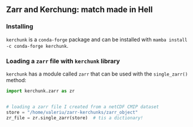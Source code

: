 ## Zarr and Kerchung: match made in Hell

### Installing

`kerchunk` is a `conda-forge` package and can be installed with `mamba install -c conda-forge kerchunk`.

### Loading a `zarr` file with `kerchunk` library

`kerchunk` has a module called `zarr` that can be used with the `single_zarr()` method:

```python
import kerchunk.zarr as zr


# loading a zarr file I created from a netCDF CMIP dataset
store = "/home/valeriu/zarr-kerchunks/zarr_object"
zr_file = zr.single_zarr(store)  # tis a dictionary!
```
